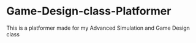 # Game-Design-class-Platformer
This is a platformer made for my Advanced Simulation and Game Design class
